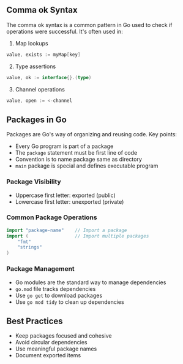 
## Comma ok Syntax
The comma ok syntax is a common pattern in Go used to check if operations were successful. It's often used in:

1. Map lookups
```go
value, exists := myMap[key]
```

2. Type assertions
```go
value, ok := interface{}.(type)
```

3. Channel operations
```go
value, open := <-channel
```

## Packages in Go
Packages are Go's way of organizing and reusing code. Key points:

- Every Go program is part of a package
- The `package` statement must be first line of code
- Convention is to name package same as directory
- `main` package is special and defines executable program

### Package Visibility
- Uppercase first letter: exported (public)
- Lowercase first letter: unexported (private)

### Common Package Operations
```go
import "package-name"    // Import a package
import (                 // Import multiple packages
    "fmt"
    "strings"
)
```

### Package Management
- Go modules are the standard way to manage dependencies
- `go.mod` file tracks dependencies
- Use `go get` to download packages
- Use `go mod tidy` to clean up dependencies

## Best Practices
- Keep packages focused and cohesive
- Avoid circular dependencies
- Use meaningful package names
- Document exported items